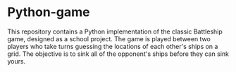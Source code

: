 # Python-game
This repository contains a Python implementation of the classic Battleship game, designed as a school project. The game is played between two players who take turns guessing the locations of each other's ships on a grid. The objective is to sink all of the opponent's ships before they can sink yours.
